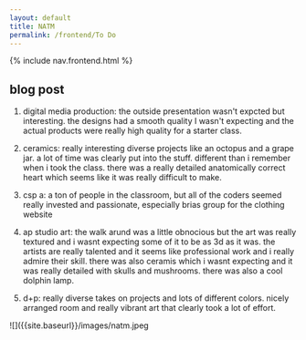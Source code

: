 ```yaml
---
layout: default
title: NATM
permalink: /frontend/To Do
---
```


{% include nav.frontend.html %}

## blog post

1. digital media production: the outside presentation wasn't expcted but interesting. the designs had a smooth quality I wasn't expecting and the actual products were really high quality for a starter class.

2. ceramics: really interesting diverse projects like an octopus and a grape jar. a lot of time was clearly put into the stuff. different than i remember when i took the class. there was a really detailed anatomically correct heart which seems like it was really difficult to make.

3. csp a: a ton of people in the classroom, but all of the coders seemed really invested and passionate, especially brias group for the clothing website

4. ap studio art: the walk arund was a little obnocious but the art was really textured and i wasnt expecting some of it to be as 3d as it was. the artists are really talented and it seems like professional work and i really admire their skill. there was also ceramis which i wasnt expecting and it was really detailed with skulls and mushrooms. there was also a cool dolphin lamp.

5. d+p: really diverse takes on projects and lots of different colors. nicely arranged room and really vibrant art that clearly took a lot of effort. 

![]({{site.baseurl}}/images/natm.jpeg
